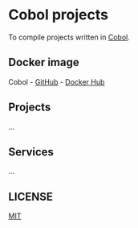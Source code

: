 # Cobol projects

To compile projects written in [Cobol](https://developer.ibm.com/languages/cobol/).

## Docker image

Cobol - [GitHub](https://github.com/brtmvdl/docker-cobol) - [Docker Hub](https://hub.docker.com/r/tmvdl/cobol)

## Projects

...

## Services

...

## LICENSE

[MIT](./LICENSE)
